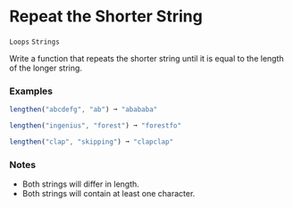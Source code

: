 # Repeat the Shorter String

`Loops` `Strings`

Write a function that repeats the shorter string until it is equal to the length of the longer string.

### Examples

```js
lengthen("abcdefg", "ab") ➞ "abababa"

lengthen("ingenius", "forest") ➞ "forestfo"

lengthen("clap", "skipping") ➞ "clapclap"
```

### Notes

- Both strings will differ in length.
- Both strings will contain at least one character.
